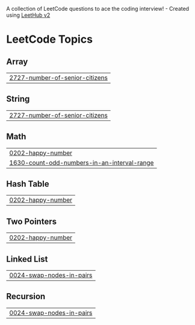 A collection of LeetCode questions to ace the coding interview! - Created using [LeetHub v2](https://github.com/arunbhardwaj/LeetHub-2.0)
<!---LeetCode Topics Start-->
# LeetCode Topics
## Array
|  |
| ------- |
| [2727-number-of-senior-citizens](https://github.com/Nivashini199/LeetCode/tree/master/2727-number-of-senior-citizens) |
## String
|  |
| ------- |
| [2727-number-of-senior-citizens](https://github.com/Nivashini199/LeetCode/tree/master/2727-number-of-senior-citizens) |
## Math
|  |
| ------- |
| [0202-happy-number](https://github.com/Nivashini199/LeetCode/tree/master/0202-happy-number) |
| [1630-count-odd-numbers-in-an-interval-range](https://github.com/Nivashini199/LeetCode/tree/master/1630-count-odd-numbers-in-an-interval-range) |
## Hash Table
|  |
| ------- |
| [0202-happy-number](https://github.com/Nivashini199/LeetCode/tree/master/0202-happy-number) |
## Two Pointers
|  |
| ------- |
| [0202-happy-number](https://github.com/Nivashini199/LeetCode/tree/master/0202-happy-number) |
## Linked List
|  |
| ------- |
| [0024-swap-nodes-in-pairs](https://github.com/Nivashini199/LeetCode/tree/master/0024-swap-nodes-in-pairs) |
## Recursion
|  |
| ------- |
| [0024-swap-nodes-in-pairs](https://github.com/Nivashini199/LeetCode/tree/master/0024-swap-nodes-in-pairs) |
<!---LeetCode Topics End-->
